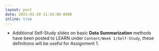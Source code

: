 ```yaml
---
layout: post
date: 2021-01-20 11:34:00-0400
inline: true
---
```

- Additional Self-Study slides on basic **Data Summarization** methods have been posted to LEARN under `Content/Week 1/Self-Study`, these definitions will be useful for Assignment 1.

